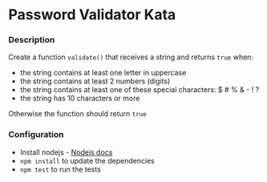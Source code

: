 # Password Validator Kata

### Description

Create a function `validate()` that receives a string and returns `true` when:

- the string contains at least one letter in uppercase
- the string contains at least 2 numbers (digits)
- the string contains at least one of these special characters: $ # % & - ! ?
- the string has 10 characters or more

Otherwise the function should return `true`


### Configuration

- Install nodejs - [Nodejs docs](https://docs.npmjs.com/getting-started/installing-node)
- `npm install` to update the dependencies
- `npm test` to run the tests
